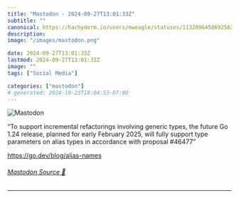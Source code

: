 ```yaml
---
title: "Mastodon - 2024-09-27T13:01:33Z"
subtitle: ""
canonical: https://hachyderm.io/users/mweagle/statuses/113209645069256244
description:
image: "/images/mastodon.png"

date: 2024-09-27T13:01:33Z
lastmod: 2024-09-27T13:01:33Z
image: ""
tags: ["Social Media"]

categories: ["mastodon"]
# generated: 2024-10-23T18:04:53-07:00
---
```

![Mastodon](/images/mastodon.png)

<p>“To support incremental refactorings involving generic types, the future Go 1.24 release, planned for early February 2025, will fully support type parameters on alias types in accordance with proposal #46477”</p><p><a href="https://go.dev/blog/alias-names" target="_blank" rel="nofollow noopener noreferrer" translate="no"><span class="invisible">https://</span><span class="">go.dev/blog/alias-names</span><span class="invisible"></span></a></p>


###### [Mastodon Source 🐘](https://hachyderm.io/@mweagle/113209645069256244)

___
